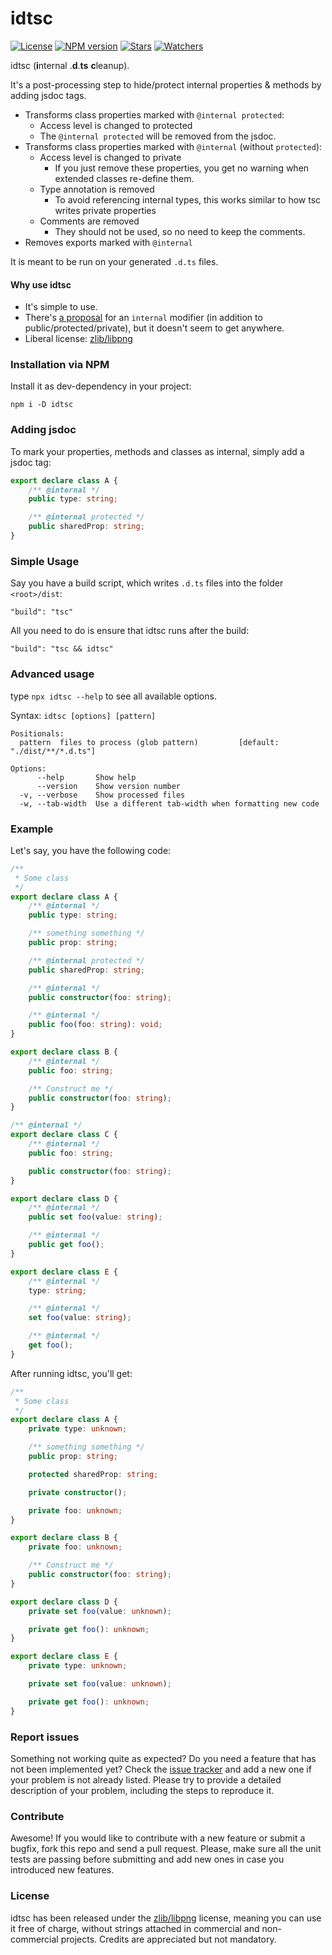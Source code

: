 # idtsc

[![License](https://flat.badgen.net/github/license/lusito/idtsc?icon=github)](https://github.com/lusito/idtsc/blob/master/LICENSE)
[![NPM version](https://flat.badgen.net/npm/v/idtsc?icon=npm)](https://www.npmjs.com/package/idtsc)
[![Stars](https://flat.badgen.net/github/stars/lusito/idtsc?icon=github)](https://github.com/lusito/idtsc)
[![Watchers](https://flat.badgen.net/github/watchers/lusito/idtsc?icon=github)](https://github.com/lusito/idtsc)

idtsc (**i**nternal .**d**.**ts** **c**leanup). 

It's a post-processing step to hide/protect internal properties & methods by adding jsdoc tags.

- Transforms class properties marked with `@internal protected`:
  - Access level is changed to protected
  - The `@internal protected` will be removed from the jsdoc.
- Transforms class properties marked with `@internal` (without `protected`):
  - Access level is changed to private
    - If you just remove these properties, you get no warning when extended classes re-define them.
  - Type annotation is removed
    - To avoid referencing internal types, this works similar to how tsc writes private properties
  - Comments are removed
    - They should not be used, so no need to keep the comments.
- Removes exports marked with `@internal`

It is meant to be run on your generated `.d.ts` files.

#### Why use idtsc

- It's simple to use.
- There's [a proposal](https://github.com/microsoft/TypeScript/issues/5228) for an `internal` modifier (in addition to public/protected/private), but it doesn't seem to get anywhere.
- Liberal license: [zlib/libpng](https://github.com/Lusito/idtsc/blob/master/LICENSE)

### Installation via NPM

Install it as dev-dependency in your project:
```
npm i -D idtsc
```

### Adding jsdoc

To mark your properties, methods and classes as internal, simply add a jsdoc tag:

```typescript
export declare class A {
    /** @internal */
    public type: string;

    /** @internal protected */
    public sharedProp: string;
}
```

### Simple Usage

Say you have a build script, which writes `.d.ts` files into the folder `<root>/dist`:

`"build": "tsc"`

All you need to do is ensure that idtsc runs after the build:

`"build": "tsc && idtsc"`

### Advanced usage

type `npx idtsc --help` to see all available options.

Syntax: `idtsc [options] [pattern]`
```
Positionals:
  pattern  files to process (glob pattern)         [default: "./dist/**/*.d.ts"]

Options:
      --help       Show help
      --version    Show version number
  -v, --verbose    Show processed files
  -w, --tab-width  Use a different tab-width when formatting new code
```

### Example

Let's say, you have the following code:

```typescript
/**
 * Some class
 */
export declare class A {
    /** @internal */
    public type: string;

    /** something something */
    public prop: string;

    /** @internal protected */
    public sharedProp: string;

    /** @internal */
    public constructor(foo: string);

    /** @internal */
    public foo(foo: string): void;
}

export declare class B {
    /** @internal */
    public foo: string;

    /** Construct me */
    public constructor(foo: string);
}

/** @internal */
export declare class C {
    /** @internal */
    public foo: string;

    public constructor(foo: string);
}

export declare class D {
    /** @internal */
    public set foo(value: string);

    /** @internal */
    public get foo();
}

export declare class E {
    /** @internal */
    type: string;

    /** @internal */
    set foo(value: string);

    /** @internal */
    get foo();
}

```

After running idtsc, you'll get:
```typescript
/**
 * Some class
 */
export declare class A {
    private type: unknown;

    /** something something */
    public prop: string;

    protected sharedProp: string;

    private constructor();

    private foo: unknown;
}

export declare class B {
    private foo: unknown;

    /** Construct me */
    public constructor(foo: string);
}

export declare class D {
    private set foo(value: unknown);

    private get foo(): unknown;
}

export declare class E {
    private type: unknown;

    private set foo(value: unknown);

    private get foo(): unknown;
}
```

### Report issues

Something not working quite as expected? Do you need a feature that has not been implemented yet? Check the [issue tracker](https://github.com/Lusito/idtsc/issues) and add a new one if your problem is not already listed. Please try to provide a detailed description of your problem, including the steps to reproduce it.

### Contribute

Awesome! If you would like to contribute with a new feature or submit a bugfix, fork this repo and send a pull request. Please, make sure all the unit tests are passing before submitting and add new ones in case you introduced new features.

### License

idtsc has been released under the [zlib/libpng](https://github.com/Lusito/idtsc/blob/master/LICENSE) license, meaning you
can use it free of charge, without strings attached in commercial and non-commercial projects. Credits are appreciated but not mandatory.
